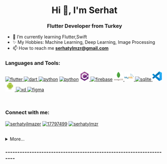 <h1 align="center">Hi 👋, I'm Serhat</h1>
<h3 align="center">Flutter Developer from Turkey</h3>

<!--
**serhatylmzr/serhatylmzr** is a ✨ _special_ ✨ repository because its `README.md` (this file) appears on your GitHub profile.
-->

- 🌱 I’m currently learning Flutter,Swift
- ✨ My Hobbies: Machine Learning, Deep Learning, Image Processing
- 📫 How to reach me **serhatylmzr@gmail.com**
<h3 align="left">Languages and Tools:</h3>
<p align="left"> 
   <a href="https://flutter.dev" target="_blank" rel="noreferrer"> 
    <img src="https://www.vectorlogo.zone/logos/flutterio/flutterio-icon.svg" alt="flutter" width="30" height="30"/> </a> 
  <a href="https://dart.dev" target="_blank" rel="noreferrer"> <img src="https://www.vectorlogo.zone/logos/dartlang/dartlang-icon.svg" alt="dart" width="30" height="30"/> </a>
   <a href="https://www.python.org/" target="_blank" rel="noreferrer">
       <img src="https://upload.wikimedia.org/wikipedia/commons/thumb/c/c3/Python-logo-notext.svg/1200px-Python-logo-notext.svg.png" alt="python" width="30" height="30"/></a>
   <a href="https://www.java.com/" target="_blank" rel="noreferrer"><img src="https://camo.githubusercontent.com/1e5dbc520321b96fed91f0100bc55cfcf6a6f506/68747470733a2f2f7777772e766563746f726c6f676f2e7a6f6e652f6c6f676f732f6a6176612f6a6176612d69636f6e2e737667" alt="python" width="30" height="30"/></a>
   <a href="https://www.w3schools.com/cs/" target="_blank" rel="noreferrer"> 
    <img src="https://raw.githubusercontent.com/devicons/devicon/master/icons/csharp/csharp-original.svg" alt="csharp" width="30" height="30"/> </a>
   <a href="https://firebase.google.com/" target="_blank" rel="noreferrer"> 
    <img src="https://www.vectorlogo.zone/logos/firebase/firebase-icon.svg" alt="firebase" width="30" height="30"/></a>
   <a href="https://www.mongodb.com/" target="_blank" rel="noreferrer"> 
  <img src="https://raw.githubusercontent.com/devicons/devicon/master/icons/mongodb/mongodb-original-wordmark.svg" alt="mongodb" width="30" height="30"/> </a>
   <a href="https://www.mysql.com/" target="_blank" rel="noreferrer"> 
    <img src="https://raw.githubusercontent.com/devicons/devicon/master/icons/mysql/mysql-original-wordmark.svg" alt="mysql" width="30" height="30"/> </a>
  <a href="https://www.sqlite.org/" target="_blank" rel="noreferrer">
     <img src="https://www.vectorlogo.zone/logos/sqlite/sqlite-icon.svg" alt="sqlite" width="30" height="30"/> </a>
     <a href="https://code.visualstudio.com/" target="_blank" rel="noreferrer"> 
   <img src="https://raw.githubusercontent.com/github/explore/80688e429a7d4ef2fca1e82350fe8e3517d3494d/topics/visual-studio-code/visual-studio-code.png"  alt="Visual Studio Code" width="30" height = "30"/></a>
   <a href="https://developer.android.com" target="_blank" rel="noreferrer"> 
  <img src="https://raw.githubusercontent.com/devicons/devicon/master/icons/android/android-original-wordmark.svg" alt="android" width="30" height="30"/> </a>
  <a href="https://www.adobe.com/products/xd.html" target="_blank" rel="noreferrer"> <img src="https://cdn.worldvectorlogo.com/logos/adobe-xd.svg" alt="xd" width="30" height="30"/> </a>
   <a href="https://www.figma.com/" target="_blank" rel="noreferrer"> 
    <img src="https://www.vectorlogo.zone/logos/figma/figma-icon.svg" alt="figma" width="30" height="30"/></a>
</p>
<br>
<h3 align="left">Connect with me:</h3>
<p align="left">
<a href="https://linkedin.com/in/serhat-yilmazer" target="blank"><img align="center" src="https://raw.githubusercontent.com/rahuldkjain/github-profile-readme-generator/master/src/images/icons/Social/linked-in-alt.svg" alt="serhatyilmazer" height="30" width="40" /></a>
<a href="https://stackoverflow.com/users/8732671/serhatylmzr" target="blank"><img align="center" src="https://raw.githubusercontent.com/rahuldkjain/github-profile-readme-generator/master/src/images/icons/Social/stack-overflow.svg" alt="17797499" height="30" width="40" /></a>
<a href="https://www.instagram.com/serhatylmzr/" target="blank"><img align="center" src="https://raw.githubusercontent.com/rahuldkjain/github-profile-readme-generator/master/src/images/icons/Social/instagram.svg" alt="serhatylmzr" height="30" width="40" /></a>
</p>
<br>
<details>
  <summary>More...</summary>
   

   [![Top Langs](https://github-readme-stats.vercel.app/api/top-langs/?username=serhatylmzr&layout=compact)](https://github.com/serhatylmzr/github-readme-stats)

   ![Serhat's github stats](https://github-readme-stats.vercel.app/api?username=serhatylmzr&show_icons=true&theme=dark)

### Visitors :speech_balloon:
![](https://komarev.com/ghpvc/?username=serhatylmzr)
</details>

### ---------------------------------------------------------------------



